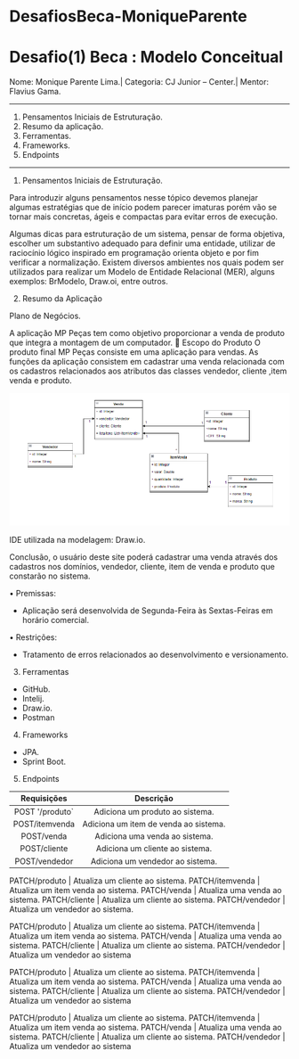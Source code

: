 # DesafiosBeca-MoniqueParente

# Desafio(1) Beca : Modelo Conceitual

Nome: Monique Parente Lima.|
Categoria: CJ Junior – Center.| 
Mentor: Flavius Gama.
______________________________________________________________________________________________________________________________________________________________________________
1.	Pensamentos Iniciais de Estruturação.
2.	Resumo da aplicação.
3.	Ferramentas.
4.	Frameworks.
5. Endpoints
______________________________________________________________________________________________________________________________________________________________________________
1.	Pensamentos Iniciais de Estruturação.

Para introduzir alguns pensamentos nesse tópico devemos planejar algumas estratégias que de início podem parecer imaturas porém vão se tornar mais concretas, ágeis e compactas para evitar erros de execução.  

Algumas dicas para estruturação de um sistema, pensar de forma objetiva, escolher um substantivo adequado para definir uma entidade, utilizar de raciocínio lógico inspirado em programação orienta objeto e por fim verificar a normalização. Existem diversos ambientes nos quais podem ser utilizados para realizar um Modelo de Entidade Relacional (MER), alguns exemplos: BrModelo, Draw.oi, entre outros.

2.	Resumo da Aplicação

Plano de Negócios.

A aplicação MP Peças tem como objetivo proporcionar a venda de produto que integra a montagem de um computador.
	Escopo do Produto
O produto final MP Peças consiste em uma aplicação para vendas.
As funções da aplicação consistem em cadastrar uma venda relacionada com os cadastros relacionados aos atributos das classes vendedor, cliente ,item venda e produto.   

![DIAGRAMACONCEITUALOFICIAL.PNG](DIAGRAMACONCEITUALOFICIAL.PNG)
 
 IDE utilizada na modelagem: Draw.io.

Conclusão, o usuário deste site poderá cadastrar uma venda através dos cadastros nos domínios, vendedor, cliente, item de venda e produto que constarão no sistema.

  •	Premissas: 
- Aplicação será desenvolvida de Segunda-Feira às Sextas-Feiras em horário comercial.

 •	Restrições:
- Tratamento de erros relacionados ao desenvolvimento e versionamento.

3.	Ferramentas
- GitHub.
- Intelij.
- Draw.io.
- Postman

4.	Frameworks
- JPA.
- Sprint Boot.

5. Endpoints
 
Requisições | Descrição|
:-------------: | :----------------: 
 POST '/produto` | Adiciona um produto ao sistema.
 POST/itemvenda | Adiciona um item de venda ao sistema.
 POST/venda | Adiciona uma venda ao sistema.
 POST/cliente | Adiciona um cliente ao sistema.
 POST/vendedor | Adiciona um vendedor ao sistema.
 
 PATCH/produto | Atualiza um cliente ao sistema.
 PATCH/itemvenda | Atualiza um item venda ao sistema.
 PATCH/venda | Atualiza uma venda ao sistema.
 PATCH/cliente | Atualiza um cliente ao sistema.
 PATCH/vendedor | Atualiza um vendedor ao sistema.
 
 PATCH/produto | Atualiza um cliente ao sistema.
 PATCH/itemvenda | Atualiza um item venda ao sistema.
 PATCH/venda | Atualiza uma venda ao sistema.
 PATCH/cliente | Atualiza um cliente ao sistema.
 PATCH/vendedor | Atualiza um vendedor ao sistema
 
 PATCH/produto | Atualiza um cliente ao sistema.
 PATCH/itemvenda | Atualiza um item venda ao sistema.
 PATCH/venda | Atualiza uma venda ao sistema.
 PATCH/cliente | Atualiza um cliente ao sistema.
 PATCH/vendedor | Atualiza um vendedor ao sistema
 
 PATCH/produto | Atualiza um cliente ao sistema.
 PATCH/itemvenda | Atualiza um item venda ao sistema.
 PATCH/venda | Atualiza uma venda ao sistema.
 PATCH/cliente | Atualiza um cliente ao sistema.
 PATCH/vendedor | Atualiza um vendedor ao sistema
 
 
 


